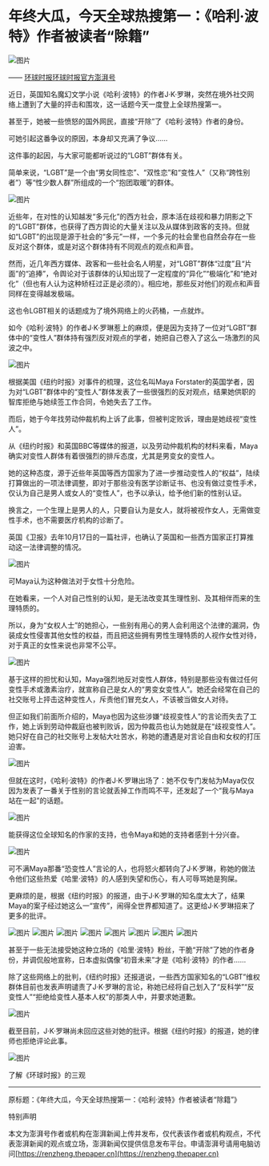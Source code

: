 # 年终大瓜，今天全球热搜第一：《哈利·波特》作者被读者“除籍”

![图片](https://image.thepaper.cn/publish/interaction/image/4/529/672.jpg)

—— [环球时报环球时报官方澎湃号](https://m.thepaper.cn/user_interaction_4050672)

近日，英国知名魔幻文学小说《哈利·波特》的作者J·K·罗琳，突然在境外社交网络上遭到了大量的抨击和围攻，这一话题今天一度登上全球热搜第一。

甚至于，她被一些愤怒的国外网民，直接“开除”了《哈利·波特》作者的身份。

可她引起这番争议的原因，本身却又充满了争议……

这件事的起因，与大家可能都听说过的“LGBT”群体有关。

简单来说，“LGBT”是一个由“男女同性恋”、“双性恋”和“变性人”（又称“跨性别者”）等“性少数人群”所组成的一个“抱团取暖”的群体。

![图片](http://image.thepaper.cn/www/image/42/560/711.jpg)

近些年，在对性的认知越发“多元化”的西方社会，原本活在歧视和暴力阴影之下的“LGBT”群体，也获得了西方舆论的大量关注以及从媒体到政客的支持。但就如“LGBT”的出现是源于社会的“多元”一样，一个多元的社会里也自然会存在一些反对这个群体，或是对这个群体持有不同观点的观点和声音。

然而，近几年西方媒体、政客和一些社会名人明星，对“LGBT”群体“过度”且“片面”的“追捧”，令舆论对于该群体的认知出现了一定程度的“异化”“极端化”和“绝对化”（但也有人认为这种矫枉过正是必须的）。相应地，那些反对他们的观点和声音同样在变得越发极端。

这也令LGBT相关的话题成为了境外网络上的火药桶，一点就炸。

如今《哈利·波特》的作者J·K·罗琳惹上的麻烦，便是因为支持了一位对“LGBT”群体中的“变性人”群体持有强烈反对观点的学者，她把自己卷入了这么一场激烈的风波之中。

![图片](http://image.thepaper.cn/www/image/42/560/712.jpg)

根据美国《纽约时报》对事件的梳理，这位名叫Maya Forstater的英国学者，因为对“LGBT”群体中的“变性人”群体发表了一些很强烈的反对观点，结果她供职的智库拒绝与她续签工作合同，令她失去了工作。

而后，她于今年找劳动仲裁机构上诉了此事，但被判定败诉，理由是她歧视“变性人”。

从《纽约时报》和英国BBC等媒体的报道，以及劳动仲裁机构的材料来看，Maya确实对变性人群体有着很强烈的排斥态度，尤其是男变女的变性人。

她的这种态度，源于近些年英国等西方国家为了进一步推动变性人的“权益”，陆续打算做出的一项法律调整，即对于那些没有医学诊断证书、也没有做过变性手术，仅认为自己是男人或女人的“变性人”，也予以承认，给予他们新的性别认证。

换言之，一个生理上是男人的人，只要自认为是女人，就将被视作女人，无需做变性手术，也不需要医疗机构的诊断了。

英国《卫报》去年10月17日的一篇社评，也确认了英国和一些西方国家正打算推动这一法律调整的情况。

![图片](http://image.thepaper.cn/www/image/42/560/713.jpg)

可Maya认为这种做法对于女性十分危险。

在她看来，一个人对自己性别的认知，是无法改变其生理性别、及其相伴而来的生理特质的。

所以，身为“女权人士”的她担心，一些别有用心的男人会利用这个法律的漏洞，伪装成女性侵害其他女性的权益，而且把这些拥有男性生理特质的人视作女性对待，对于真正的女性来说也非常不公平。

![图片](http://image.thepaper.cn/www/image/42/560/714.jpg)

基于这样的担忧和认知，Maya强烈地反对变性人群体，特别是那些没有做过任何变性手术或激素治疗，就宣称自己是女人的“男变女变性人”。她还会经常在自己的社交账号上抨击这种变性人，斥责他们冒充女人，不该被当做女人对待。

但正如我们前面所介绍的，Maya也因为这些涉嫌“歧视变性人”的言论而失去了工作，她上诉到劳动仲裁庭也被判败诉，因为仲裁员也认为她就是在“歧视变性人”。她只好在自己的社交账号上发帖大吐苦水，称她的遭遇是对言论自由和女权的打压迫害。

![图片](http://image.thepaper.cn/www/image/42/560/716.jpg)

但就在这时，《哈利·波特》的作者J·K·罗琳出场了：她不仅专门发帖为Maya仅仅因为发表了一番关于性别的言论就丢掉工作而鸣不平，还发起了一个“我与Maya站在一起”的话题。

![图片](http://image.thepaper.cn/www/image/42/560/717.jpg)

能获得这位全球知名的作家的支持，也令Maya和她的支持者感到十分兴奋。

![图片](http://image.thepaper.cn/www/image/42/560/719.jpg)

可不满Maya那番“恐变性人”言论的人，也将怒火都转向了J·K·罗琳，称她的做法令他们这些热爱《哈里·波特》的人感到失望和伤心，有人可辱骂她是狗屎。

更麻烦的是，根据《纽约时报》的报道，由于J·K·罗琳的知名度太大了，结果Maya的案子经过她这么一“宣传”，闹得全世界都知道了。这更给J·K·罗琳招来了更多的批评。

![图片](http://image.thepaper.cn/www/image/42/560/720.jpg)
![图片](http://image.thepaper.cn/www/image/42/560/722.jpg)
![图片](http://image.thepaper.cn/www/image/42/560/724.jpg)
![图片](http://image.thepaper.cn/www.image.thepaper.cn/www/image/42/560/726.jpg)
![图片](http://image.thepaper.cn/www.image.thepaper.cn/www/image/42/560/728.jpg)
![图片](http://image.thepaper.cn/www.image.thepaper.cn/www/image/42/560/729.jpg)
![图片](http://image.thepaper.cn/www.image.thepaper.cn/www/image/42/560/731.jpg)
![图片](http://image.thepaper.cn/www.image.thepaper.cn/www/image/42/560/732.jpg)

甚至于一些无法接受她这种立场的《哈里·波特》粉丝，干脆“开除”了她的作者身份，并调侃般地宣称，日本虚拟偶像“初音未来”才是《哈利·波特》的作者……

除了这些网络上的批判，《纽约时报》还报道说，一些西方国家知名的“LGBT”维权群体目前也发表声明谴责了J·K·罗琳的言论，称她已经将自己划入了“反科学”“反变性人”“拒绝给变性人基本人权”的那类人中，并要求她道歉。

![图片](http://image.thepaper.cn/www.image.thepaper.cn/www/image/42/560/733.jpg)

截至目前，J·K·罗琳尚未回应这些对她的批评。根据《纽约时报》的报道，她的律师也拒绝评论此事。

![图片](http://image.thepaper.cn/www.image.thepaper.cn/www/image/42/560/734.gif)

了解《环球时报》的三观

----------------

原标题：《年终大瓜，今天全球热搜第一：《哈利·波特》作者被读者“除籍”》

特别声明

本文为澎湃号作者或机构在澎湃新闻上传并发布，仅代表该作者或机构观点，不代表澎湃新闻的观点或立场，澎湃新闻仅提供信息发布平台。申请澎湃号请用电脑访问[https://renzheng.thepaper.cn](https://renzheng.thepaper.cn)